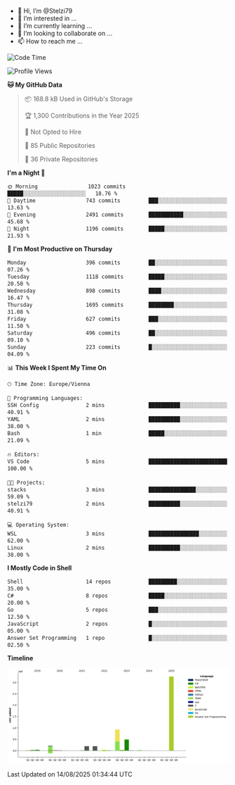 - 👋 Hi, I’m @Stelzi79
- 👀 I’m interested in ...
- 🌱 I’m currently learning ...
- 💞️ I’m looking to collaborate on ...
- 📫 How to reach me ...

<!--START_SECTION:waka-->
![Code Time](http://img.shields.io/badge/Code%20Time-1%2C142%20hrs%2058%20mins-blue)

![Profile Views](http://img.shields.io/badge/Profile%20Views-0-blue)

**🐱 My GitHub Data** 

> 📦 168.8 kB Used in GitHub's Storage 
 > 
> 🏆 1,300 Contributions in the Year 2025
 > 
> 🚫 Not Opted to Hire
 > 
> 📜 85 Public Repositories 
 > 
> 🔑 36 Private Repositories 
 > 
**I'm a Night 🦉** 

```text
🌞 Morning                1023 commits        █████░░░░░░░░░░░░░░░░░░░░   18.76 % 
🌆 Daytime                743 commits         ███░░░░░░░░░░░░░░░░░░░░░░   13.63 % 
🌃 Evening                2491 commits        ███████████░░░░░░░░░░░░░░   45.68 % 
🌙 Night                  1196 commits        █████░░░░░░░░░░░░░░░░░░░░   21.93 % 
```
📅 **I'm Most Productive on Thursday** 

```text
Monday                   396 commits         ██░░░░░░░░░░░░░░░░░░░░░░░   07.26 % 
Tuesday                  1118 commits        █████░░░░░░░░░░░░░░░░░░░░   20.50 % 
Wednesday                898 commits         ████░░░░░░░░░░░░░░░░░░░░░   16.47 % 
Thursday                 1695 commits        ████████░░░░░░░░░░░░░░░░░   31.08 % 
Friday                   627 commits         ███░░░░░░░░░░░░░░░░░░░░░░   11.50 % 
Saturday                 496 commits         ██░░░░░░░░░░░░░░░░░░░░░░░   09.10 % 
Sunday                   223 commits         █░░░░░░░░░░░░░░░░░░░░░░░░   04.09 % 
```


📊 **This Week I Spent My Time On** 

```text
🕑︎ Time Zone: Europe/Vienna

💬 Programming Languages: 
SSH Config               2 mins              ██████████░░░░░░░░░░░░░░░   40.91 % 
YAML                     2 mins              ██████████░░░░░░░░░░░░░░░   38.00 % 
Bash                     1 min               █████░░░░░░░░░░░░░░░░░░░░   21.09 % 

🔥 Editors: 
VS Code                  5 mins              █████████████████████████   100.00 % 

🐱‍💻 Projects: 
stacks                   3 mins              ███████████████░░░░░░░░░░   59.09 % 
stelzi79                 2 mins              ██████████░░░░░░░░░░░░░░░   40.91 % 

💻 Operating System: 
WSL                      3 mins              ████████████████░░░░░░░░░   62.00 % 
Linux                    2 mins              ██████████░░░░░░░░░░░░░░░   38.00 % 
```

**I Mostly Code in Shell** 

```text
Shell                    14 repos            █████████░░░░░░░░░░░░░░░░   35.00 % 
C#                       8 repos             █████░░░░░░░░░░░░░░░░░░░░   20.00 % 
Go                       5 repos             ███░░░░░░░░░░░░░░░░░░░░░░   12.50 % 
JavaScript               2 repos             █░░░░░░░░░░░░░░░░░░░░░░░░   05.00 % 
Answer Set Programming   1 repo              █░░░░░░░░░░░░░░░░░░░░░░░░   02.50 % 
```



**Timeline**

![Lines of Code chart](https://raw.githubusercontent.com/Stelzi79/Stelzi79/main/assets/bar_graph.png)


 Last Updated on 14/08/2025 01:34:44 UTC
<!--END_SECTION:waka-->

<!---
Stelzi79/Stelzi79 is a ✨ special ✨ repository because its `README.md` (this file) appears on your GitHub profile.
You can click the Preview link to take a look at your changes.
--->
